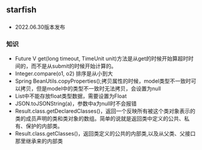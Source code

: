 ## starfish

### 
- 2022.06.30版本发布

### 知识
- Future V get(long timeout, TimeUnit unit)方法是从get的时候开始算超时时间的，而不是从submit的时候开始计算的。
- Integer.compare(o1, o2) 排序是从小到大
- Spring BeanUtils.copyProperties();拷贝属性的时候，model类型不一致时可以拷贝，但是model中的类型不一致时无法拷贝，会设置为null
- List中不能存放float类型数据，需要设置为Float
- JSON.toJSONString(a)，参数中a为null时不会报错
- Result.class.getDeclaredClasses()，返回一个反映所有被这个类对象表示的类的成员声明的类和类对象的数组。简单的说就是返回类中定义的公共、私有、保护的内部类。
- Result.class.getClasses()，返回类定义的公共的内部类,以及从父类、父接口那里继承来的内部类
